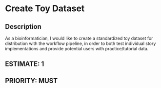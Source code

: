 # Create Toy Dataset

## Description

As a bioinformatician, I would like to create a standardized toy dataset for distribution with the workflow pipeline, in order to both test individual story implementations and provide potential users with practice/tutorial data.

## ESTIMATE: 1
## PRIORITY: MUST

